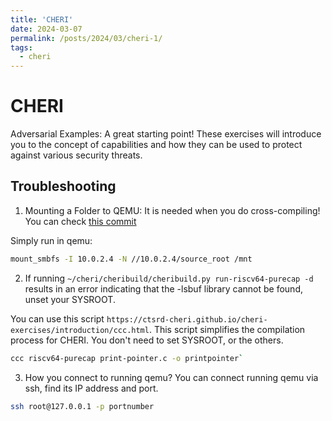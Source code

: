 ```yaml
---
title: 'CHERI'
date: 2024-03-07
permalink: /posts/2024/03/cheri-1/
tags:
  - cheri
---
```



CHERI
======

Adversarial Examples: A great starting point!  These exercises will introduce you to the concept of capabilities and how they can be used to protect against various security threats.

## Troubleshooting 
1)  Mounting a Folder to QEMU: 
    It is needed when you do cross-compiling! You can check [this commit](https://github.com/CTSRD-CHERI/cheri-exercises/pull/26/commits/693140f74f0fc523caee3f3836834fc86608303d)

  Simply run in qemu: 



```bash
mount_smbfs -I 10.0.2.4 -N //10.0.2.4/source_root /mnt
```

2) If running `~/cheri/cheribuild/cheribuild.py run-riscv64-purecap -d` results in an error indicating that the -lsbuf library cannot be found, unset your SYSROOT. 

You can use this script `https://ctsrd-cheri.github.io/cheri-exercises/introduction/ccc.html`. This script simplifies the compilation process for CHERI. You don't need to set SYSROOT, or the others. 
```bash
ccc riscv64-purecap print-pointer.c -o printpointer`
```

3) How you connect to running qemu? 
  You can connect running qemu via ssh, find its IP address and port. 

```bash
ssh root@127.0.0.1 -p portnumber
```
